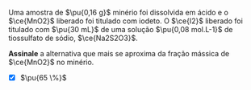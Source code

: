 Uma amostra de $\pu{0,16 g}$ minério foi dissolvida em ácido e o $\ce{MnO2}$ liberado foi titulado com iodeto. O $\ce{I2}$ liberado foi titulado com $\pu{30 mL}$ de uma solução $\pu{0,08 mol.L-1}$ de tiossulfato de sódio, $\ce{Na2S2O3}$.

**Assinale** a alternativa que mais se aproxima da fração mássica de $\ce{MnO2}$ no minério.

- [x] $\pu{65 \%}$

